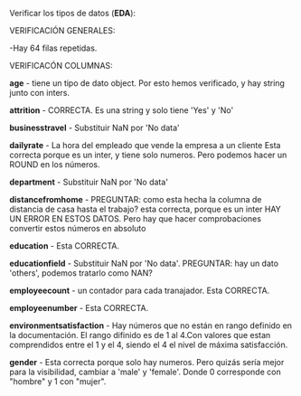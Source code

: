 Verificar los tipos de datos (**EDA**):

VERIFICACIÓN GENERALES:

-Hay 64 filas repetidas.


VERIFICACÓN COLUMNAS:

**age** - tiene un tipo de dato object. Por esto hemos verificado, y hay string junto con inters.

**attrition**  - CORRECTA. Es una string y solo tiene 'Yes' y 'No'

**businesstravel** - Substituir NaN por 'No data'

**dailyrate** - La hora del empleado que vende la empresa a un cliente
            Esta correcta porque es un inter, y tiene solo numeros. Pero podemos hacer un ROUND en los números. 

**department** - Substituir NaN por 'No data'   

**distancefromhome** - PREGUNTAR: como esta hecha la columna de distancia de casa hasta el trabajo? 
                    esta correcta, porque es un inter
                    HAY UN ERROR EN ESTOS DATOS. Pero hay que hacer comprobaciones
                    convertir estos números en absoluto

**education** - Esta CORRECTA.

**educationfield**  - Substituir NaN por 'No data'. PREGUNTAR: hay un dato 'others', podemos tratarlo como NAN?  

**employeecount** - un contador para cada tranajador. Esta CORRECTA.

**employeenumber** - Esta CORRECTA.

**environmentsatisfaction** - Hay números que no están en rango definido en la documentación. 
                            El rango difinido es de 1 al 4.Con valores que estan comprendidos entre el 1 y el 4, siendo el 4 el nivel de máxima satisfacción. 

**gender** - Esta correcta porque solo hay numeros. Pero quizás sería mejor para la visibilidad, cambiar a 'male' y 'female'.
            Donde 0 corresponde con "hombre" y 1 con "mujer". 
